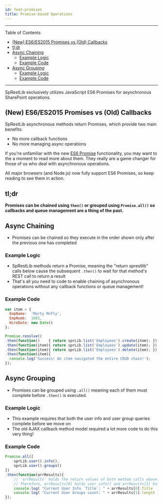 ```yaml
---
id: feat-promises
title: Promise-based Operations
---
```

**************************************************************************************************
Table of Contents
- [(New) ES6/ES2015 Promises vs (Old) Callbacks](#new-es6es2015-promises-vs-old-callbacks)
- [tl;dr](#tldr)
- [Async Chaining](#async-chaining)
  - [Example Logic](#example-logic)
  - [Example Code](#example-code)
- [Async Grouping](#async-grouping)
  - [Example Logic](#example-logic-1)
  - [Example Code](#example-code-1)
**************************************************************************************************

SpRestLib exclusively utilizes JavaScript ES6 Promises for asynchronous SharePoint operations.

## (New) ES6/ES2015 Promises vs (Old) Callbacks

SpRestLib asynchronous methods return Promises, which provide two main benefits:
* No more callback functions
* No more managing async operations

If you're unfamiliar with the new [ES6 Promise](http://www.datchley.name/es6-promises/) functionality, you may want to
the a moment to read more about them.  They really are a game changer for those of us who deal with asynchronous
operations.

All major browsers (and Node.js) now fully support ES6 Promises, so keep reading to see them in action.

## tl;dr
**Promises can be chained using `then()` or grouped using `Promise.all()` so callbacks and queue management
are a thing of the past.**

## Async Chaining
* Promises can be chained so they execute in the order shown only after the previous one has completed

### Example Logic
* SpRestLib methods return a Promise, meaning the "return sprestlib" calls below cause the subsequent `.then()` to wait for that method's REST call to return a result
* That's all you need to code to enable chaining of asynchronous operations without any callback functions or queue management!

### Example Code
```javascript
var item = {
  EmpName:  'Marty McFly',
  EmpNumb:  1001,
  HireDate: new Date()
};

Promise.resolve()
.then(function()    { return sprLib.list('Employees').create(item); })
.then(function(item){ return sprLib.list('Employees').update(item); })
.then(function(item){ return sprLib.list('Employees').delete(item); })
.then(function(item){
  console.log('Success! An item navigated the entire CRUD chain!');
});
```

## Async Grouping
* Promises can be grouped using `.all()` meaning each of them must complete before `.then()` is executed.

### Example Logic
* This example requires that both the user info and user group queries complete before we move on
* The old AJAX callback method model required a lot more code to do this very thing!

### Example Code
```javascript
Promise.all([
    sprLib.user().info(),
    sprLib.user().groups()
])
.then(function(arrResults){
    // 'arrResults' holds the return values of both method calls above - in the order they were provided
    // Therefore, arrResults[0] holds user info() and arrResults[1] holds user groups()
    console.log( "Current User Info `Title`: " + arrResults[0].Title  );
    console.log( "Current User Groups count: " + arrResults[1].length );
});
```
